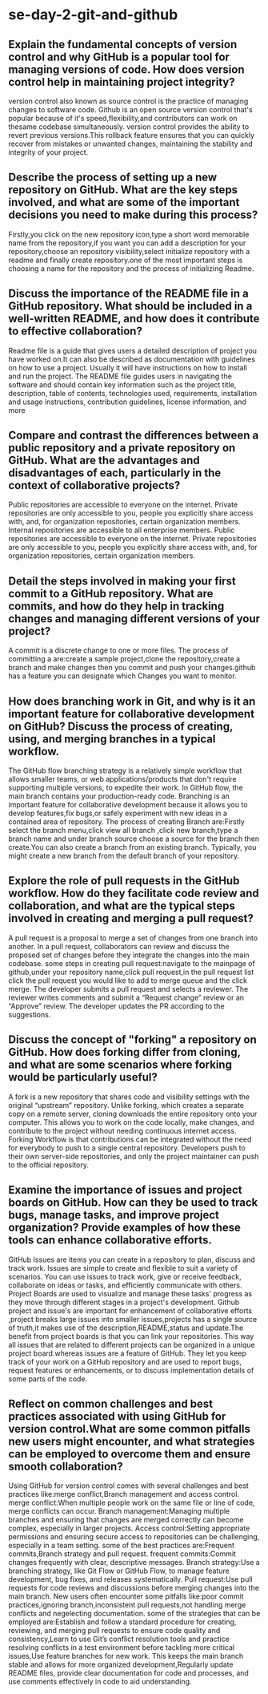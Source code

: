 # se-day-2-git-and-github
## Explain the fundamental concepts of version control and why GitHub is a popular tool for managing versions of code. How does version control help in maintaining project integrity?
   version control also known as source control is the practice of managing changes to software code.
Github is an open source version control that's popular because of it's speed,flexibility,and contributors can work on thesame codebase simultaneously.
version control provides the ability to revert previous versions.This rollback feature ensures that you can quickly recover from mistakes or unwanted changes, maintaining the stability and integrity of your project.
## Describe the process of setting up a new repository on GitHub. What are the key steps involved, and what are some of the important decisions you need to make during this process?
   Firstly,you click on the new repository icon,type a short word memorable name from the repository,if you want you can add a description for your repository,choose an repository visibility,select initialize repository with a readme and finally create repository.one of the most important steps is choosing a name for the repository and the process of initializing Readme.
## Discuss the importance of the README file in a GitHub repository. What should be included in a well-written README, and how does it contribute to effective collaboration?
Readme file is a guide that gives users a detailed description of project you have worked on.It can also be described as documentation with guidelines on how to use a project. Usually it will have instructions on how to install and run the project.
The README file guides users in navigating the software and should contain key information such as the project title, description, table of contents, technologies used, requirements, installation and usage instructions, contribution guidelines, license information, and more
## Compare and contrast the differences between a public repository and a private repository on GitHub. What are the advantages and disadvantages of each, particularly in the context of collaborative projects?
Public repositories are accessible to everyone on the internet. Private repositories are only accessible to you, people you explicitly share access with, and, for organization repositories, certain organization members. Internal repositories are accessible to all enterprise members.
Public repositories are accessible to everyone on the internet. Private repositories are only accessible to you, people you explicitly share access with, and, for organization repositories, certain organization members.
  
## Detail the steps involved in making your first commit to a GitHub repository. What are commits, and how do they help in tracking changes and managing different versions of your project?
   A commit is a discrete change to one or more files.
The process of committing a are:create a sample project,clone the repository,create a branch and make changes then you commit and push your changes.github has a feature you can designate which Changes you want to monitor.
  
## How does branching work in Git, and why is it an important feature for collaborative development on GitHub? Discuss the process of creating, using, and merging branches in a typical workflow.
The GitHub flow branching strategy is a relatively simple workflow that allows smaller teams, or web applications/products that don't require supporting multiple versions, to expedite their work. In GitHub flow, the main branch contains your production-ready code.
    Branching is an important feature for collaborative development because it allows you to develop features,fix bugs,or safely experiment with new ideas in a contained area of repository.
  The process of creating Branch are:Firstly select the branch menu,click view all branch ,click new branch,type a branch name and under branch source choose a source for the branch then create.You can also  create a branch from an existing branch. Typically, you might create a new branch from the default branch of your repository.
## Explore the role of pull requests in the GitHub workflow. How do they facilitate code review and collaboration, and what are the typical steps involved in creating and merging a pull request?
A pull request is a proposal to merge a set of changes from one branch into another. In a pull request, collaborators can review and discuss the proposed set of changes before they integrate the changes into the main codebase.
   some steps in creating pull request:navigate to the mainpage of github,under your repository name,click pull request,in the pull request list click the pull request you would like to add to merge queue and the click merge.
     The developer submits a pull request and selects a reviewer. The reviewer writes comments and submit a “Request change” review or an “Approve” review. The developer updates the PR according to the suggestions.
  
## Discuss the concept of "forking" a repository on GitHub. How does forking differ from cloning, and what are some scenarios where forking would be particularly useful?
  A fork is a new repository that shares code and visibility settings with the original “upstream” repository.
  Unlike forking, which creates a separate copy on a remote server, cloning downloads the entire repository onto your computer. This allows you to work on the code locally, make changes, and contribute to the project without needing continuous internet access.
  Forking Workflow is that contributions can be integrated without the need for everybody to push to a single central repository. Developers push to their own server-side repositories, and only the project maintainer can push to the official repository.
## Examine the importance of issues and project boards on GitHub. How can they be used to track bugs, manage tasks, and improve project organization? Provide examples of how these tools can enhance collaborative efforts.
GitHub Issues are items you can create in a repository to plan, discuss and track work. Issues are simple to create and flexible to suit a variety of scenarios. You can use issues to track work, give or receive feedback, collaborate on ideas or tasks, and efficiently communicate with others.
   Project Boards are used to visualize and manage these tasks' progress as they move through different stages in a project's development. 
  Github project and issue's are important for enhancement of collaborative efforts ,project breaks large issues into smaller issues,projects has a single source of truth,it makes use of the description,README,status and update.The benefit from project boards is that you can link your repositories. This way all issues that are related to different projects can be organized in a unique project board.whereas issues are a feature of GitHub. They let you keep track of your work on a GitHub repository and are used to report bugs, request features or enhancements, or to discuss implementation details of some parts of the code.
## Reflect on common challenges and best practices associated with using GitHub for version control.What are some common pitfalls new users might encounter, and what strategies can be employed to overcome them and ensure smooth collaboration?
Using GitHub for version control comes with several challenges and best practices like:merge conflict,Branch management and access control.
merge conflict:When multiple people work on the same file or line of code, merge conflicts can occur. 
Branch management:Managing multiple branches and ensuring that changes are merged correctly can become complex, especially in larger projects.
Access control:Setting appropriate permissions and ensuring secure access to repositories can be challenging, especially in a team setting.
some of the best practices are:Frequent commits,Branch strategy and pull request.
frequent commits:Commit changes frequently with clear, descriptive messages.
Branch strategy:Use a branching strategy, like Git Flow or GitHub Flow, to manage feature development, bug fixes, and releases systematically.
Pull request:Use pull requests for code reviews and discussions before merging changes into the main branch. 
New users often encounter some pitfalls like:poor commit practices,ignoring branch,inconsistent pull requests,not handling merge conflicts and negelecting documentation. some of the strategies that can be employed are:Establish and follow a standard procedure for creating, reviewing, and merging pull requests to ensure code quality and consistency,Learn to use Git’s conflict resolution tools and practice resolving conflicts in a test environment before tackling more critical issues,Use feature branches for new work. This keeps the main branch stable and allows for more organized development,Regularly update README files, provide clear documentation for code and processes, and use comments effectively in code to aid understanding.
